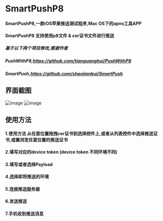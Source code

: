 # SmartPushP8
#### SmartPushP8,一款iOS苹果推送测试程序,Mac OS下的apns工具APP
#### SmartPushP8 支持使用p8文件 & cer证书文件进行推送

##### 基于以下两个项目修改,感谢作者
##### PushWithP8,https://github.com/tianguanghui/PushWithP8
##### SmartPush,https://github.com/shaojiankui/SmartPush

## 界面截图
![image](https://raw.githubusercontent.com/buzhidaoqishenmemingzi/SmartPushWithP8/master/demo_p8.png)
![image](https://raw.githubusercontent.com/buzhidaoqishenmemingzi/SmartPushWithP8/master/demo_cer.png)

## 使用方法
#### 1.使用方法 从任意位置拖拽cer证书到选择控件上,或者从列表控件中选择推送证书,或置浏览任意位置的推送证书
#### 2.填写对应的device token  (device token 不同环境不同)
#### 3.填写或者选择Payload
#### 4.选择即将推送的环境
#### 5.连接推送服务器
#### 6.发送推送
#### 7.手机收到推送消息

